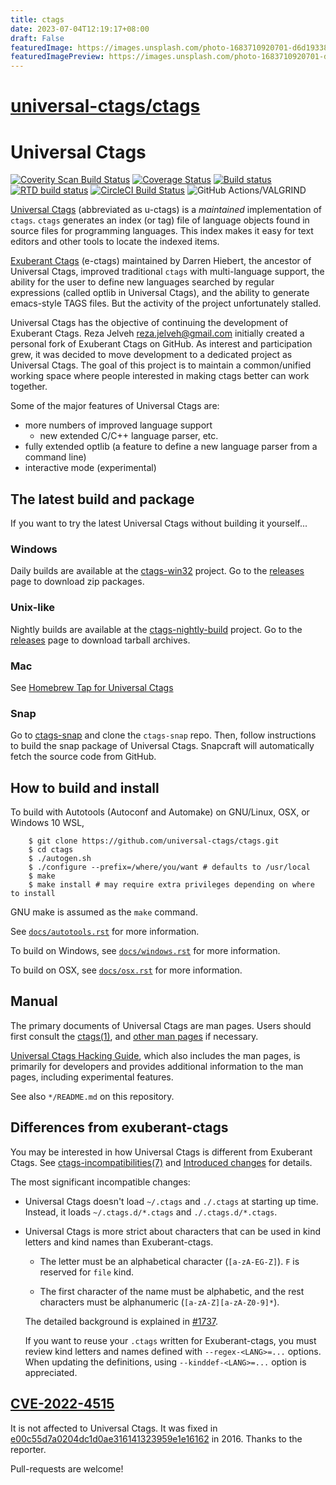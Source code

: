 ```yaml
---
title: ctags
date: 2023-07-04T12:19:17+08:00
draft: False
featuredImage: https://images.unsplash.com/photo-1683710920701-d6d1933800e9?ixid=M3w0NjAwMjJ8MHwxfHJhbmRvbXx8fHx8fHx8fDE2ODg0NDQyMzh8&ixlib=rb-4.0.3
featuredImagePreview: https://images.unsplash.com/photo-1683710920701-d6d1933800e9?ixid=M3w0NjAwMjJ8MHwxfHJhbmRvbXx8fHx8fHx8fDE2ODg0NDQyMzh8&ixlib=rb-4.0.3
---
```


# [universal-ctags/ctags](https://github.com/universal-ctags/ctags)

# Universal Ctags

[![Coverity Scan Build Status](https://scan.coverity.com/projects/4355/badge.svg)](https://scan.coverity.com/projects/4355)
[![Coverage Status](https://coveralls.io/repos/universal-ctags/ctags/badge.svg?branch=master&service=github)](https://coveralls.io/github/universal-ctags/ctags?branch=master)
[![Build status](https://ci.appveyor.com/api/projects/status/6hk2p5lv6jsrd9o7/branch/master?svg=true)](https://ci.appveyor.com/project/universalctags/ctags/branch/master)
[![RTD build status](https://readthedocs.org/projects/ctags/badge)](https://docs.ctags.io)
[![CircleCI Build Status](https://circleci.com/gh/universal-ctags/ctags.svg?style=shield&circle-token=2e582261da84ebc6d21725b05381f410bc5de29d)](https://circleci.com/gh/universal-ctags)
![GitHub Actions/VALGRIND](https://github.com/universal-ctags/ctags/workflows/run%20units%20target%20under%20VALGRIND/badge.svg)

[Universal Ctags](https://ctags.io/) (abbreviated as u-ctags) is a *maintained*
implementation of `ctags`.
`ctags` generates an index (or tag) file of language objects found in source
files for programming languages.
This index makes it easy for text editors and other tools to locate the indexed
items.

[Exuberant Ctags](http://ctags.sourceforge.net/) (e-ctags) maintained by Darren
Hiebert, the ancestor of Universal Ctags, improved traditional `ctags` with
multi-language support, the ability for the user to define new languages
searched by regular expressions (called optlib in Universal Ctags), and the
ability to generate emacs-style TAGS files.
But the activity of the project unfortunately stalled.

Universal Ctags has the objective of continuing the development of Exuberant
Ctags.
Reza Jelveh <reza.jelveh@gmail.com> initially created a personal fork of
Exuberant Ctags on GitHub.
As interest and participation grew, it was decided to move development to a
dedicated project as Universal Ctags.
The goal of this project is to maintain a common/unified working space where
people interested in making ctags better can work together.

Some of the major features of Universal Ctags are:

* more numbers of improved language support
    * new extended C/C++ language parser, etc.
* fully extended optlib (a feature to define a new language parser from a
  command line)
* interactive mode (experimental)

## The latest build and package ##

If you want to try the latest Universal Ctags without building it yourself...

### Windows
Daily builds are available at the [ctags-win32](https://github.com/universal-ctags/ctags-win32) project.
Go to the [releases](https://github.com/universal-ctags/ctags-win32/releases) page to download zip packages.

### Unix-like
Nightly builds are available at the [ctags-nightly-build](https://github.com/universal-ctags/ctags-nightly-build) project.
Go to the [releases](https://github.com/universal-ctags/ctags-nightly-build/releases) page to download tarball archives.

### Mac
See [Homebrew Tap for Universal Ctags](https://github.com/universal-ctags/homebrew-universal-ctags)

### Snap
Go to [ctags-snap](https://github.com/universal-ctags/ctags-snap) and
clone the `ctags-snap` repo. Then, follow instructions to build the
snap package of Universal Ctags. Snapcraft will automatically fetch the source
code from GitHub.

## How to build and install ##

To build with Autotools (Autoconf and Automake) on GNU/Linux, OSX, or Windows 10 WSL,
```
    $ git clone https://github.com/universal-ctags/ctags.git
    $ cd ctags
    $ ./autogen.sh
    $ ./configure --prefix=/where/you/want # defaults to /usr/local
    $ make
    $ make install # may require extra privileges depending on where to install
```

GNU make is assumed as the `make` command.

See
[`docs/autotools.rst`](https://github.com/universal-ctags/ctags/blob/master/docs/autotools.rst)
for more information.

To build on Windows, see
[`docs/windows.rst`](https://github.com/universal-ctags/ctags/blob/master/docs/windows.rst)
for more information.

To build on OSX, see
[`docs/osx.rst`](https://github.com/universal-ctags/ctags/blob/master/docs/osx.rst)
for more information.

## Manual ##
The primary documents of Universal Ctags are man pages.
Users should first consult the
[ctags(1)](https://docs.ctags.io/en/latest/man/ctags.1.html), and [other man
pages](https://docs.ctags.io/en/latest/man-pages.html) if necessary.

[Universal Ctags Hacking Guide](https://docs.ctags.io), which also includes the
man pages, is primarily for developers and provides additional information to
the man pages, including experimental features.

See also `*/README.md` on this repository.

## Differences from exuberant-ctags ##

You may be interested in how Universal Ctags is different from Exuberant Ctags.
See
[ctags-incompatibilities(7)](https://docs.ctags.io/en/latest/man/ctags-incompatibilities.7.html)
and [Introduced changes](https://docs.ctags.io/en/latest/news.html) for details.

The most significant incompatible changes:

* Universal Ctags doesn't load `~/.ctags` and `./.ctags` at starting up time.
  Instead, it loads `~/.ctags.d/*.ctags` and `./.ctags.d/*.ctags`.

* Universal Ctags is more strict about characters that can be
  used in kind letters and kind names than Exuberant-ctags.

  - The letter must be an alphabetical character (`[a-zA-EG-Z]`).
    `F` is reserved for `file` kind.

  - The first character of the name must be alphabetic, and
    the rest characters must be alphanumeric (`[a-zA-Z][a-zA-Z0-9]*`).

  The detailed background is explained in
  [#1737](https://github.com/universal-ctags/ctags/pull/1737).

  If you want to reuse your `.ctags` written for Exuberant-ctags,
  you must review kind letters and names defined with `--regex-<LANG>=...`
  options. When updating the definitions, using `--kinddef-<LANG>=...` option
  is appreciated.

## [CVE-2022-4515](https://access.redhat.com/security/cve/CVE-2022-4515) ##
It is not affected to Universal Ctags.
It was fixed in [e00c55d7a0204dc1d0ae316141323959e1e16162](https://github.com/universal-ctags/ctags/commit/e00c55d7a0204dc1d0ae316141323959e1e16162) in 2016. Thanks to the reporter.

Pull-requests are welcome!
